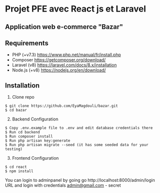 # Projet PFE avec React js et Laravel
## Application web e-commerce "Bazar"

## Requirements 
* PHP (+v7.3) https://www.php.net/manual/fr/install.php
* Composer https://getcomposer.org/download/
* Laravel (v8) https://laravel.com/docs/8.x/installation
*  Node.js (+v8) https://nodejs.org/en/download/

## Installation
1. Clone repo
```
$ git clone https://github.com/EyaMagdouli/bazar.git
$ cd bazar
```
2. Backend Configuration
```
$ Copy .env.example file to .env and edit database credentials there
$ Run cd backend
$ Run composer install
$ Run php artisan key:generate
$ Run php artisan migrate --seed (it has some seeded data for your testing)
```
3. Frontend Configuration
```
$ cd react
$ npm install
```

You can login to adminpanel by going go http://localhost:8000/admin/login URL and login with credentials admin@gmail.com - secret
